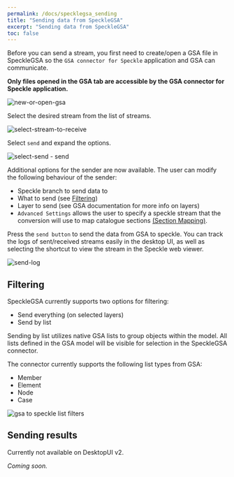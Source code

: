 ```yaml
---
permalink: /docs/specklegsa_sending
title: "Sending data from SpeckleGSA"
excerpt: "Sending data from SpeckleGSA"
toc: false
---
```

Before you can send a stream, you first need to create/open a GSA file in SpeckleGSA so the `GSA connector for Speckle` application and GSA can communicate.

**Only files opened in the GSA tab are accessible by the GSA connector for Speckle application.**

![new-or-open-gsa]({{site.baseurl}}/assets/images/quick_start/new-or-open-gsa.png)

Select the desired stream from the list of streams.

![select-stream-to-receive]({{site.baseurl}}/assets/images/quick_start/select-stream-to-receive.png)

Select `send` and expand the options.

![select-send - send]({{site.baseurl}}/assets/images/quick_start/select-send.png)

Additional options for the sender are now available. The user can modify the following behaviour of the sender:
- Speckle branch to send data to
- What to send (see [Filtering](#filtering))
- Layer to send (see GSA documentation for more info on layers)
- `Advanced Settings` allows the user to specify a speckle stream that the conversion will use to map catalogue sections [ (Section Mapping)](06_section_mapping.md).

Press the `send button` to send the data from GSA to speckle. You can track the logs of sent/received streams easily in the desktop UI, as well as selecting the shortcut to view the stream in the Speckle web viewer.

![send-log]({{site.baseurl}}/assets/images/quick_start/send-log.png)

## Filtering

SpeckleGSA currently supports two options for filtering:
- Send everything (on selected layers)
- Send by list

Sending by list utilizes native GSA lists to group objects within the model. All lists defined in the GSA model will be visible for selection in the SpeckleGSA connector. 

The connector currently supports the following list types from GSA:
- Member
- Element
- Node
- Case

![gsa to speckle list filters]({{site.baseurl}}/assets/images/quick_start/GsaToSpeckleLists.gif)

## Sending results

Currently not available on DesktopUI v2. 

*Coming soon.*
